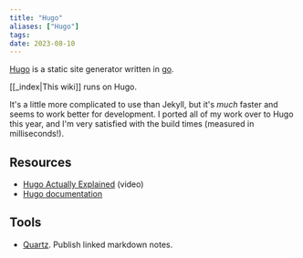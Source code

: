 ```yaml
---
title: "Hugo"
aliases: ["Hugo"]
tags:
date: 2023-08-10
---
```


[Hugo](https://gohugo.io/) is a static site generator written in [go](https://go.dev/).

[[_index|This wiki]] runs on Hugo.

It's a little more complicated to use than Jekyll, but it's *much* faster and seems to work better for development. I ported all of my work over to Hugo this year, and I'm very satisfied with the build times (measured in milliseconds!).

## Resources
- [Hugo Actually Explained](https://youtu.be/ZFL09qhKi5I) (video)
- [Hugo documentation](https://gohugo.io/documentation/)

## Tools
- [Quartz](https://quartz.jzhao.xyz/). Publish linked markdown notes.